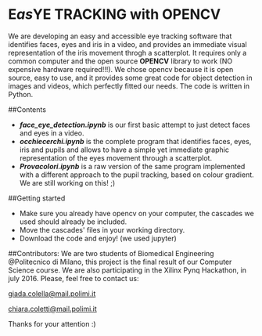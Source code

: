 # E*as*YE TRACKING with OPENCV

We are developing an easy and accessible eye tracking software that identifies faces, eyes and iris in a video, and provides an immediate visual representation of the iris movement throgh a scatterplot.
It requires only a common computer and the open source **OPENCV** library to work (NO expensive hardware required!!!).
We chose opencv because it is open source, easy to use, and it provides some great code for object detection in images and videos, which perfectly fitted our needs. 
The code is written in Python.

##Contents
* ***face_eye_detection.ipynb*** is our first basic attempt to just detect faces and eyes in a video.
* ***occhiecerchi.ipynb*** is the complete program that identifies faces, eyes, iris and pupils and allows to have a simple yet immediate graphic representation of the eyes movement through a scatterplot.
* ***Provacolori.ipynb*** is a raw version of the same program implemented with a different approach to the pupil tracking, based on colour gradient. We are still working on this! ;)

##Getting started
* Make sure you already have opencv on your computer, the cascades we used should already be included. 
* Move the cascades' files in your working directory.
* Download the code and enjoy! (we used jupyter)

##Contributors:
We are two students of Biomedical Engineering @Politecnico di Milano, this project is the final result of our Computer Science course. 
We are also participating in the Xilinx Pynq Hackathon, in july 2016.
Please, feel free to contact us:

giada.colella@mail.polimi.it

chiara.coletti@mail.polimi.it

Thanks for your attention :)

